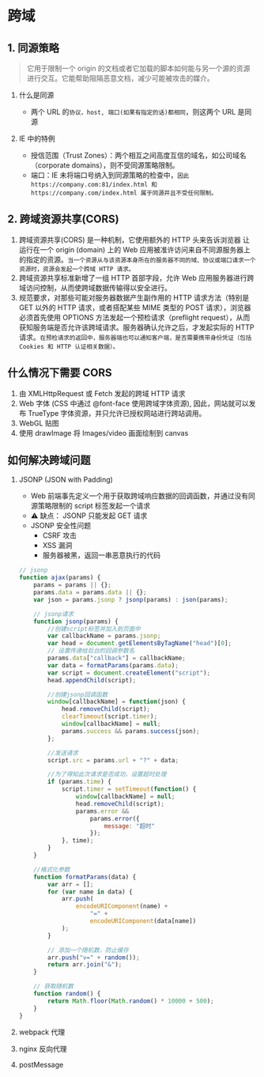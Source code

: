 # 跨域

## 1. 同源策略

> 它用于限制一个 origin 的文档或者它加载的脚本如何能与另一个源的资源进行交互。它能帮助阻隔恶意文档，减少可能被攻击的媒介。

1. 什么是同源

    - 两个 URL 的`协议，host, 端口(如果有指定的话)都相同`，则这两个 URL 是同源

2. IE 中的特例

    - 授信范围（Trust Zones）：两个相互之间高度互信的域名，如公司域名（corporate domains），则不受同源策略限制。
    - 端口：IE 未将端口号纳入到同源策略的检查中，`因此 https://company.com:81/index.html 和 https://company.com/index.html 属于同源并且不受任何限制。`

## 2. 跨域资源共享(CORS)

1. 跨域资源共享(CORS) 是一种机制，它使用额外的 HTTP 头来告诉浏览器 让运行在一个 origin (domain) 上的 Web 应用被准许访问来自不同源服务器上的指定的资源。`当一个资源从与该资源本身所在的服务器不同的域、协议或端口请求一个资源时，资源会发起一个跨域 HTTP 请求。`
2. 跨域资源共享标准新增了一组 HTTP 首部字段，允许 Web 应用服务器进行跨域访问控制，从而使跨域数据传输得以安全进行。
3. 规范要求，对那些可能对服务器数据产生副作用的 HTTP 请求方法（特别是 GET 以外的 HTTP 请求，或者搭配某些 MIME 类型的 POST 请求），浏览器必须首先使用 OPTIONS 方法发起一个预检请求（preflight request），从而获知服务端是否允许该跨域请求。服务器确认允许之后，才发起实际的 HTTP 请求。`在预检请求的返回中，服务器端也可以通知客户端，是否需要携带身份凭证（包括 Cookies 和 HTTP 认证相关数据）。`

## 什么情况下需要 CORS

1. 由 XMLHttpRequest 或 Fetch 发起的跨域 HTTP 请求
2. Web 字体 (CSS 中通过 @font-face 使用跨域字体资源), 因此，网站就可以发布 TrueType 字体资源，并只允许已授权网站进行跨站调用。
3. WebGL 贴图
4. 使用 drawImage 将 Images/video 画面绘制到 canvas

## 如何解决跨域问题

1. JSONP (JSON with Padding)

    - Web 前端事先定义一个用于获取跨域响应数据的回调函数，并通过没有同源策略限制的 script 标签发起一个请求
    - ⚠️ 缺点： JSONP 只能发起 GET 请求
    - JSONP 安全性问题
        - CSRF 攻击
        - XSS 漏洞
        - 服务器被黑，返回一串恶意执行的代码

    ```js
    // jsonp
    function ajax(params) {
        params = params || {};
        params.data = params.data || {};
        var json = params.jsonp ? jsonp(params) : json(params);

        // jsonp请求
        function jsonp(params) {
            //创建script标签并加入到页面中
            var callbackName = params.jsonp;
            var head = document.getElementsByTagName("head")[0];
            // 设置传递给后台的回调参数名
            params.data["callback"] = callbackName;
            var data = formatParams(params.data);
            var script = document.createElement("script");
            head.appendChild(script);

            //创建jsonp回调函数
            window[callbackName] = function(json) {
                head.removeChild(script);
                clearTimeout(script.timer);
                window[callbackName] = null;
                params.success && params.success(json);
            };

            //发送请求
            script.src = params.url + "?" + data;

            //为了得知此次请求是否成功，设置超时处理
            if (params.time) {
                script.timer = setTimeout(function() {
                    window[callbackName] = null;
                    head.removeChild(script);
                    params.error &&
                        params.error({
                            message: "超时"
                        });
                }, time);
            }
        }

        //格式化参数
        function formatParams(data) {
            var arr = [];
            for (var name in data) {
                arr.push(
                    encodeURIComponent(name) +
                        "=" +
                        encodeURIComponent(data[name])
                );
            }

            // 添加一个随机数，防止缓存
            arr.push("v=" + random());
            return arr.join("&");
        }

        // 获取随机数
        function random() {
            return Math.floor(Math.random() * 10000 + 500);
        }
    }
    ```

2. webpack 代理
3. nginx 反向代理
4. postMessage
